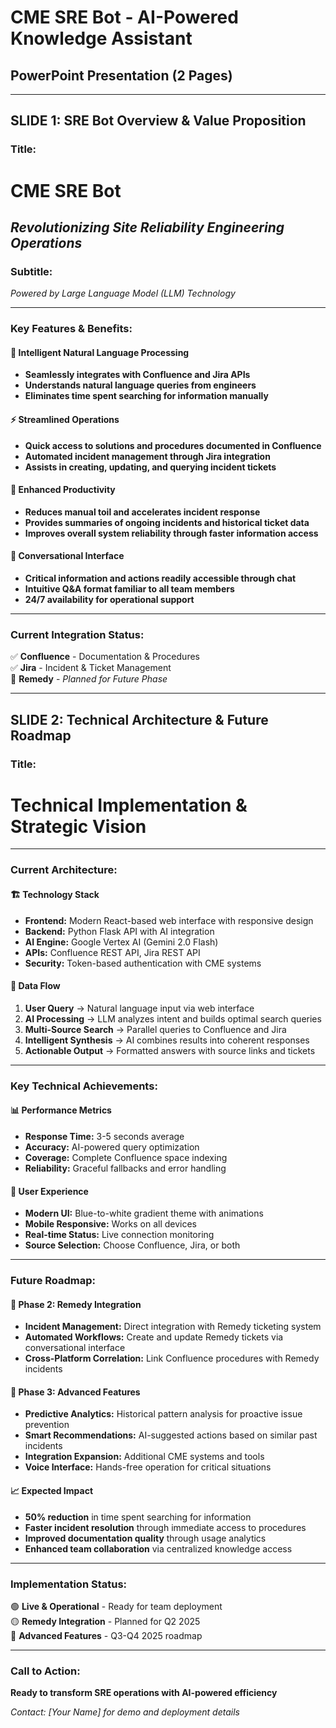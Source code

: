 # CME SRE Bot - AI-Powered Knowledge Assistant
## PowerPoint Presentation (2 Pages)

---

## **SLIDE 1: SRE Bot Overview & Value Proposition**

### **Title:** 
# **CME SRE Bot**
## *Revolutionizing Site Reliability Engineering Operations*

### **Subtitle:**
*Powered by Large Language Model (LLM) Technology*

---

### **Key Features & Benefits:**

#### 🤖 **Intelligent Natural Language Processing**
- **Seamlessly integrates with Confluence and Jira APIs**
- **Understands natural language queries from engineers**
- **Eliminates time spent searching for information manually**

#### ⚡ **Streamlined Operations**
- **Quick access to solutions and procedures documented in Confluence**
- **Automated incident management through Jira integration**
- **Assists in creating, updating, and querying incident tickets**

#### 🎯 **Enhanced Productivity**
- **Reduces manual toil and accelerates incident response**
- **Provides summaries of ongoing incidents and historical ticket data**
- **Improves overall system reliability through faster information access**

#### 💬 **Conversational Interface**
- **Critical information and actions readily accessible through chat**
- **Intuitive Q&A format familiar to all team members**
- **24/7 availability for operational support**

---

### **Current Integration Status:**
✅ **Confluence** - Documentation & Procedures  
✅ **Jira** - Incident & Ticket Management  
🔄 **Remedy** - *Planned for Future Phase*

---

## **SLIDE 2: Technical Architecture & Future Roadmap**

### **Title:**
# **Technical Implementation & Strategic Vision**

---

### **Current Architecture:**

#### 🏗️ **Technology Stack**
- **Frontend:** Modern React-based web interface with responsive design
- **Backend:** Python Flask API with AI integration
- **AI Engine:** Google Vertex AI (Gemini 2.0 Flash)
- **APIs:** Confluence REST API, Jira REST API
- **Security:** Token-based authentication with CME systems

#### 🔄 **Data Flow**
1. **User Query** → Natural language input via web interface
2. **AI Processing** → LLM analyzes intent and builds optimal search queries
3. **Multi-Source Search** → Parallel queries to Confluence and Jira
4. **Intelligent Synthesis** → AI combines results into coherent responses
5. **Actionable Output** → Formatted answers with source links and tickets

---

### **Key Technical Achievements:**

#### 📊 **Performance Metrics**
- **Response Time:** 3-5 seconds average
- **Accuracy:** AI-powered query optimization
- **Coverage:** Complete Confluence space indexing
- **Reliability:** Graceful fallbacks and error handling

#### 🎨 **User Experience**
- **Modern UI:** Blue-to-white gradient theme with animations
- **Mobile Responsive:** Works on all devices
- **Real-time Status:** Live connection monitoring
- **Source Selection:** Choose Confluence, Jira, or both

---

### **Future Roadmap:**

#### 🎯 **Phase 2: Remedy Integration**
- **Incident Management:** Direct integration with Remedy ticketing system
- **Automated Workflows:** Create and update Remedy tickets via conversational interface
- **Cross-Platform Correlation:** Link Confluence procedures with Remedy incidents

#### 🚀 **Phase 3: Advanced Features**
- **Predictive Analytics:** Historical pattern analysis for proactive issue prevention
- **Smart Recommendations:** AI-suggested actions based on similar past incidents
- **Integration Expansion:** Additional CME systems and tools
- **Voice Interface:** Hands-free operation for critical situations

#### 📈 **Expected Impact**
- **50% reduction** in time spent searching for information
- **Faster incident resolution** through immediate access to procedures
- **Improved documentation quality** through usage analytics
- **Enhanced team collaboration** via centralized knowledge access

---

### **Implementation Status:**
🟢 **Live & Operational** - Ready for team deployment  
🟡 **Remedy Integration** - Planned for Q2 2025  
🔵 **Advanced Features** - Q3-Q4 2025 roadmap

---

### **Call to Action:**
**Ready to transform SRE operations with AI-powered efficiency**

*Contact: [Your Name] for demo and deployment details*
